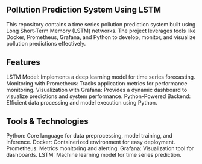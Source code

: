 ## Pollution Prediction System Using LSTM
This repository contains a time series pollution prediction system built using Long Short-Term Memory (LSTM) networks. The project leverages tools like Docker, Prometheus, Grafana, and Python to develop, monitor, and visualize pollution predictions effectively.

## Features
LSTM Model: Implements a deep learning model for time series forecasting.
Monitoring with Prometheus: Tracks application metrics for performance monitoring.
Visualization with Grafana: Provides a dynamic dashboard to visualize predictions and system performance.
Python-Powered Backend: Efficient data processing and model execution using Python.

## Tools & Technologies
Python: Core language for data preprocessing, model training, and inference.
Docker: Containerized environment for easy deployment.
Prometheus: Metrics monitoring and alerting.
Grafana: Visualization tool for dashboards.
LSTM: Machine learning model for time series prediction.


